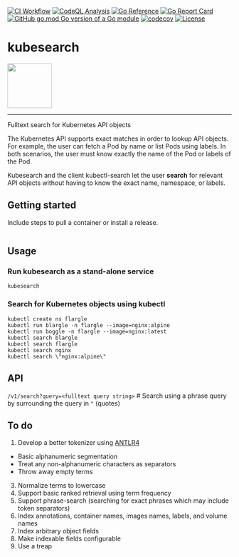 [![CI Workflow](https://github.com/kubideh/kubesearch/actions/workflows/main.yml/badge.svg)](https://github.com/kubideh/kubesearch/actions/workflows/main.yml)
[![CodeQL Analysis](https://github.com/kubideh/kubesearch/actions/workflows/codeql-analysis.yml/badge.svg)](https://github.com/kubideh/kubesearch/actions/workflows/codeql-analysis.yml)
[![Go Reference](https://pkg.go.dev/badge/github.com/kubideh/kubesearch.svg)](https://pkg.go.dev/github.com/kubideh/kubesearch)
[![Go Report Card](https://goreportcard.com/badge/github.com/kubideh/kubesearch)](https://goreportcard.com/report/github.com/kubideh/kubesearch)
[![GitHub go.mod Go version of a Go module](https://img.shields.io/github/go-mod/go-version/gomods/athens.svg)](https://github.com/gomods/athens)
[![codecov](https://codecov.io/gh/kubideh/kubesearch/branch/main/graph/badge.svg?token=YP1EDH6PTH)](https://codecov.io/gh/kubideh/kubesearch)
[![License](https://img.shields.io/badge/License-Apache_2.0-blue.svg)](https://opensource.org/licenses/Apache-2.0)

# kubesearch

<img src="https://github.com/kubernetes/community/blob/master/icons/png/control_plane_components/labeled/api-256.png?raw=true" width="100">

----

Fulltext search for Kubernetes API objects

The Kubernetes API supports exact matches in order to lookup API
objects. For example, the user can fetch a Pod by name or list Pods
using labels. In both scenarios, the user must know exactly the name
of the Pod or labels of the Pod.

Kubesearch and the client kubectl-search let the user **search**
for relevant API objects without having to know the exact name,
namespace, or labels.

## Getting started

Include steps to pull a container or install a release.

```console
```

## Usage

### Run kubesearch as a stand-alone service

```console
kubesearch
```

### Search for Kubernetes objects using kubectl

```console
kubectl create ns flargle
kubectl run blargle -n flargle --image=nginx:alpine
kubectl run boggle -n flargle --image=nginx:latest
kubectl search blargle
kubectl search flargle
kubectl search nginx
kubectl search \"nginx:alpine\"
```

## API

`/v1/search?query=<fulltext query string>` # Search using a phrase query by surrounding the query in `"` (quotes)

## To do

1. Develop a better tokenizer using [ANTLR4](https://github.com/antlr/antlr4/blob/master/doc/go-target.md)
  - Basic alphanumeric segmentation
  - Treat any non-alphanumeric characters as separators
  - Throw away empty terms
3. Normalize terms to lowercase
4. Support basic ranked retrieval using term frequency
5. Support phrase-search (searching for exact phrases which may include token separators)
6. Index annotations, container names, images names, labels, and volume names
7. Index arbitrary object fields
8. Make indexable fields configurable
9. Use a treap
